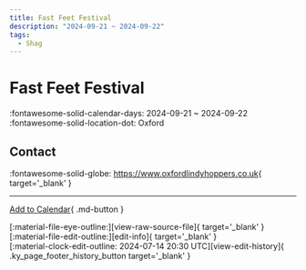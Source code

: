 ```yaml
---
title: Fast Feet Festival
description: "2024-09-21 ~ 2024-09-22"
tags:
  - Shag
---
```


# Fast Feet Festival 

:fontawesome-solid-calendar-days: 2024-09-21 ~ 2024-09-22  
:fontawesome-solid-location-dot: Oxford  

## Contact

:fontawesome-solid-globe: <https://www.oxfordlindyhoppers.co.uk>{ target='_blank' }  

---

[Add to Calendar](https://swing.news/ics/en/2024/uk/fast-feet-festival-2024.ics){ .md-button }

<div class="ky_page_footer" markdown>
<div class="ky_page_footer_trailing" markdown="span">
[:material-file-eye-outline:][view-raw-source-file]{ target='_blank' }
[:material-file-edit-outline:][edit-info]{ target='_blank' }
</div>
<div class="ky_page_footer_leading" markdown="span">
[:material-clock-edit-outline: 2024-07-14 20:30 UTC][view-edit-history]{ .ky_page_footer_history_button target='_blank' }
</div>
</div>

[view-raw-source-file]: https://github.com/swingdance/events/blob/main/2024/uk/fast-feet-festival-2024.json "View Raw Source File"
[edit-info]: https://github.com/swingdance/events/issues/new?assignees=&labels=update+event&projects=&template=03-update_entity.yml&title=%5B2024%2Fuk%5D%20Fast%20Feet%20Festival&region=uk&year=2024&id=fast-feet-festival-2024&name=Fast%20Feet%20Festival&org_id= "Edit Info"

[view-edit-history]: https://github.com/swingdance/events/commits/main/2024/uk/fast-feet-festival-2024.json "View Edit History"
